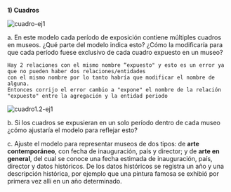 **1) Cuadros**

![cuadro-ej1](https://github.com/annecchiniv/informatica-unlp/blob/master/3ER%20A%C3%91O/BD1/cuadro1-ej1.jpg?raw=true)

a. En este modelo cada período de exposición contiene múltiples cuadros en museos. ¿Qué
parte del modelo indica esto? ¿Cómo la modificaría para que cada período fuese exclusivo de
cada cuadro expuesto en un museo?

    Hay 2 relaciones con el mismo nombre “expuesto" y esto es un error ya que no pueden haber dos relaciones/entidades 
    con el mismo nombre por lo tanto habría que modificar el nombre de alguna.
    Entonces corrijo el error cambio a "expone" el nombre de la relación "expuesto" entre la agregación y la entidad periodo
    
![cuadro1.2-ej1](https://github.com/annecchiniv/informatica-unlp/blob/master/3ER%20A%C3%91O/BD1/cuadro1.2-ej1.jpg?raw=true)


b. Si los cuadros se expusieran en un solo período dentro de cada museo ¿cómo ajustaría el modelo para reflejar esto?

c. Ajuste el modelo para representar museos de dos tipos: de **arte contemporáneo**, con fecha de inauguración, país y director;  y de **arte en general**, del cual se conoce una fecha estimada de inauguración, país, director y datos históricos. De los datos históricos se registra un año y una descripción histórica, por ejemplo que una pintura famosa se exhibió por primera vez allí en un año determinado.


